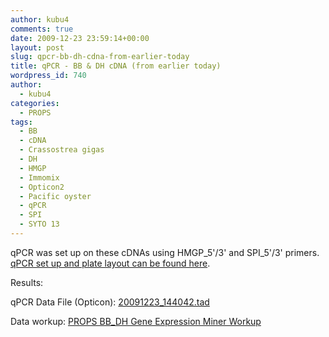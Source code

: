 ```yaml
---
author: kubu4
comments: true
date: 2009-12-23 23:59:14+00:00
layout: post
slug: qpcr-bb-dh-cdna-from-earlier-today
title: qPCR - BB & DH cDNA (from earlier today)
wordpress_id: 740
author:
  - kubu4
categories:
  - PROPS
tags:
  - BB
  - cDNA
  - Crassostrea gigas
  - DH
  - HMGP
  - Immomix
  - Opticon2
  - Pacific oyster
  - qPCR
  - SPI
  - SYTO 13
---
```


qPCR was set up on these cDNAs using HMGP_5'/3' and SPI_5'/3' primers. [qPCR set up and plate layout can be found here](https://eagle.fish.washington.edu/Arabidopsis/Notebook%20Workup%20Files/20091223-02.jpg).

Results:

qPCR Data File (Opticon): [20091223_144042.tad](https://eagle.fish.washington.edu/Arabidopsis/qPCR/Opticon/20091223_144042.tad)

Data workup: [PROPS BB_DH Gene Expression Miner Workup](httpss://docs.google.com/spreadsheet/ccc?key=0AmS_90rPaQMzdHNfWS1oUHUxNFNwci1zcmhhWjhzZnc&usp=sharing)

